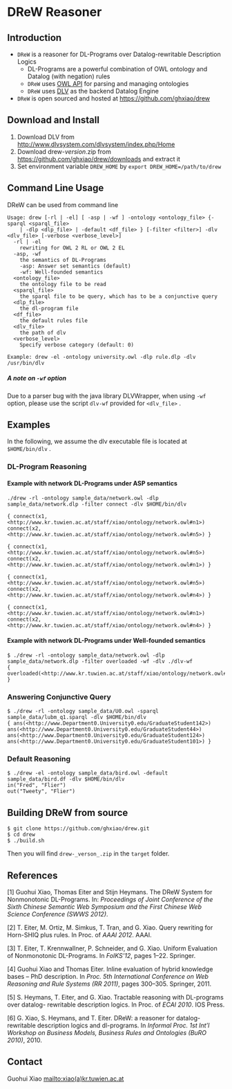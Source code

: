 

DReW Reasoner
=============


Introduction
------------

- `DReW` is a reasoner for DL-Programs over Datalog-rewritable Description Logics
	- DL-Programs are a powerful combination of OWL ontology and Datalog (with negation) rules
	- `DReW` uses [OWL API](http://owlapi.sourceforge.net/) for parsing and managing ontologies
	- `DReW` uses [DLV](http://www.dlvsystem.com/dlvsystem/index.php/Home) as the backend Datalog Engine
- `DReW` is open sourced and hosted at <https://github.com/ghxiao/drew>


Download and Install
--------------------

1. Download DLV from <http://www.dlvsystem.com/dlvsystem/index.php/Home> 
2. Download drew-_version_.zip from <https://github.com/ghxiao/drew/downloads> and extract it  
3. Set environment variable `DREW_HOME` by `export DREW_HOME=/path/to/drew`
  
Command Line Usage
------------------

DReW can be used from command line

```
Usage: drew [-rl | -el] [ -asp | -wf ] -ontology <ontology_file> {-sparql <sparql_file> 
	| -dlp <dlp_file> | -default <df_file> } [-filter <filter>] -dlv <dlv_file> [-verbose <verbose_level>] 
  -rl | -el 
    rewriting for OWL 2 RL or OWL 2 EL
  -asp, -wf
    the semantics of DL-Programs 
    -asp: Answer set semantics (default)
    -wf: Well-founded semantics  
  <ontology_file>
    the ontology file to be read 
  <sparql_file>
    the sparql file to be query, which has to be a conjunctive query 
  <dlp_file>
    the dl-program file
  <df_file>
    the default rules file 
  <dlv_file>
    the path of dlv 
  <verbose_level>
    Specify verbose category (default: 0)

Example: drew -el -ontology university.owl -dlp rule.dlp -dlv /usr/bin/dlv 
```

##### A note on `-wf` option

Due to a parser bug with the java library DLVWrapper, when using `-wf` option, please use the script `dlv-wf` provided for `<dlv_file>` .

Examples
--------

In the following, we assume the dlv executable file is located at `$HOME/bin/dlv` .

### DL-Program Reasoning

#### Example with network DL-Programs under ASP semantics	
	./drew -rl -ontology sample_data/network.owl -dlp sample_data/network.dlp -filter connect -dlv $HOME/bin/dlv

	{ connect(x1, <http://www.kr.tuwien.ac.at/staff/xiao/ontology/network.owl#n1>) connect(x2, <http://www.kr.tuwien.ac.at/staff/xiao/ontology/network.owl#n5>) }

	{ connect(x1, <http://www.kr.tuwien.ac.at/staff/xiao/ontology/network.owl#n5>) connect(x2, <http://www.kr.tuwien.ac.at/staff/xiao/ontology/network.owl#n1>) }

	{ connect(x1, <http://www.kr.tuwien.ac.at/staff/xiao/ontology/network.owl#n5>) connect(x2, <http://www.kr.tuwien.ac.at/staff/xiao/ontology/network.owl#n4>) }

	{ connect(x1, <http://www.kr.tuwien.ac.at/staff/xiao/ontology/network.owl#n1>) connect(x2, <http://www.kr.tuwien.ac.at/staff/xiao/ontology/network.owl#n4>) }
	

#### Example with network DL-Programs under Well-founded semantics
	
	$ ./drew -rl -ontology sample_data/network.owl -dlp sample_data/network.dlp -filter overloaded -wf -dlv ./dlv-wf
	{ overloaded(<http://www.kr.tuwien.ac.at/staff/xiao/ontology/network.owl#n2>) }


### Answering Conjunctive Query
	
	$ ./drew -rl -ontology sample_data/U0.owl -sparql sample_data/lubm_q1.sparql -dlv $HOME/bin/dlv
	{ ans(<http://www.Department0.University0.edu/GraduateStudent142>) ans(<http://www.Department0.University0.edu/GraduateStudent44>) ans(<http://www.Department0.University0.edu/GraduateStudent124>) ans(<http://www.Department0.University0.edu/GraduateStudent101>) }


### Default Reasoning

	$ ./drew -el -ontology sample_data/bird.owl -default sample_data/bird.df -dlv $HOME/bin/dlv
	in("Fred", "Flier")
	out("Tweety", "Flier")
	
	
Building DReW from source
-------------------------

	$ git clone https://github.com/ghxiao/drew.git
	$ cd drew
	$ ./build.sh
	
Then you will find `drew-_verson_.zip` in the `target` folder. 

References
----------

[1] Guohui Xiao, Thomas Eiter and Stijn Heymans. The DReW System for Nonmonotonic DL-Programs. In: _Proceedings of Joint Conference of the Sixth Chinese Semantic Web Symposium and the First Chinese Web Science Conference (SWWS 2012)_. 

[2] T. Eiter, M. Ortiz, M. Simkus, T. Tran, and G. Xiao. Query rewriting for Horn-SHIQ plus rules. In Proc. of _AAAI 2012_. AAAI.

[3] T. Eiter, T. Krennwallner, P. Schneider, and G. Xiao. Uniform Evaluation of Nonmonotonic DL-Programs. In _FoIKS'12_, pages 1–22. Springer.

[4] Guohui Xiao and Thomas Eiter. Inline evaluation of hybrid knowledge bases – PhD description. In _Proc. 5th International Conference on Web Reasoning and Rule Systems (RR 2011)_, pages 300–305. Springer, 2011.

[5] S. Heymans, T. Eiter, and G. Xiao. Tractable reasoning with DL-programs over datalog- rewritable description logics. In Proc. of _ECAI 2010_. IOS Press.

[6] G. Xiao, S. Heymans, and T. Eiter. DReW: a reasoner for datalog-rewritable description logics and dl-programs. In _Informal Proc. 1st Int’l Workshop on Business Models, Business Rules and Ontologies (BuRO 2010)_, 2010.

Contact
-------
Guohui Xiao <mailto:xiao(a)kr.tuwien.ac.at>
